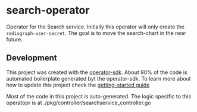 # search-operator
Operator for the Search service.
Initially this operator will only create the `redisgraph-user-secret`.  The goal is to move the search-chart in the near future.

## Development

This project was created with the [operator-sdk](https://github.com/operator-framework/operator-sdk).  About 90% of the code is automated boilerplate generated byt the operator-sdk.
To learn more about how to update this project check the [getting-started guide](https://github.com/operator-framework/getting-started)

Most of the code in this project is auto-generated.  The logic specific to this operatopr is at ./pkg/controller/searchservice_controller.go

